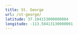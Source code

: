 ```yaml
---
title: St. George
url: /st-george/
latitude: 37.104153000000004
longitude: -113.58413130000001
---
```

